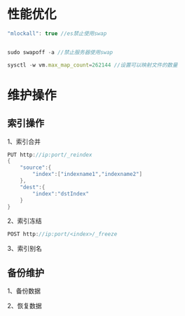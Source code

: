 #  性能优化

```js
"mlockall": true //es禁止使用swap


sudo swapoff -a //禁止服务器使用swap

sysctl -w vm.max_map_count=262144 //设置可以映射文件的数量

```



# 维护操作

## 索引操作

1、索引合并

```java
PUT http://ip:port/_reindex
{
	"source":{
		"index":["indexname1","indexname2"]
	},
	"dest":{
		"index":"dstIndex"
	}
}
```

2、索引冻结

```java
POST http://ip:port/<index>/_freeze
```

3、索引别名



## 备份维护

1、备份数据



2、恢复数据



